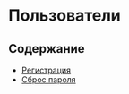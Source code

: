 Пользователи
============

Содержание
----------

*   [Регистрация](sign-up.md)
*   [Сброс пароля](password-reset.md)
